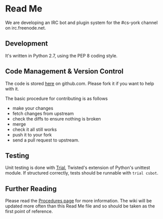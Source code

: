 # Read Me #

We are developing an IRC bot and plugin system for the #cs-york channel on irc.freenode.net.

## Development ##
It's written in Python 2.7, using the PEP 8 coding style.

## Code Management & Version Control ##
The code is stored [here](http://github.com/csyork/csbot/) on github.com. Please fork it if you want to help with it.

The basic procedure for contributing is as follows

- make your changes
- fetch changes from upstream
- check the diffs to ensure nothing is broken
- merge
- check it all still works
- push it to your fork
- send a pull request to upstream.

## Testing ##

Unit testing is done with [Trial](http://twistedmatrix.com/documents/current/core/howto/trial.html), 
Twisted's extension of Python's unittest module.  If structured correctly, tests should be runnable 
with `trial csbot`.

## Further Reading ##
Please read the [Procedures page](https://github.com/csyork/csbot/wiki/Procedure) for more information. The wiki will be updated more often than this Read Me file and so should be taken as the first point of reference.
